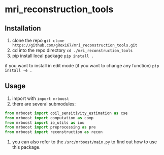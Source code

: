 # mri_reconstruction_tools

## Installation
1. clone the repo
`git clone https://github.com/gRox167/mri_reconstruction_tools.git`  
3. cd into the repo directory
`cd ./mri_reconstruction_tools`
4. pip install local package
`pip install .`

if you want to install in edit mode (if you want to change any function)
`pip install -e .`

## Usage
1. import with `import mrboost`
2. there are several submodules:
```python
from mrboost import coil_sensitivity_estimation as cse
from mrboost import computation as comp
from mrboost import io_utils as iou
from mrboost import preprocessing as pre
from mrboost import reconstruction as recon
```
1. you can also refer to the `/src/mrboost/main.py` to find out how to use this package.
